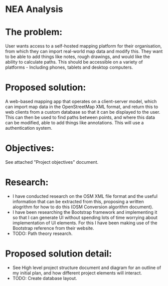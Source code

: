 # NEA Analysis
# The problem:
User wants access to a self-hosted mapping platform for their organisation, from which they can import real-world map data and modify this. They want to be able to add things like notes, rough drawings, and would like the ability to calculate paths. This should be accessible on a variety of platforms - Including phones, tablets and desktop computers.
# Proposed solution:
A web-based mapping app that operates on a client-server model, which can import map data in the OpenStreetMap XML format, and return this to web clients from a custom database so that it can be displayed to the user. This can then be used to find paths between points, and where this data can be modified, able to add things like annotations. This will use a authentication system.
# Objectives:
See attached "Project objectives" document.
# Research:
- I have conducted research on the OSM XML file format and the useful information that can be extracted from this, proposing a written alogrithm for how to do this (OSM Conversion algorithm document).
- I have been researching the Bootstrap framework and implementing it so that I can generate UI without spending lots of time worrying about implementation of UI elements. For this I have been making use of the Bootstrap reference from their website.
- TODO: Path theory research.
# Proposed solution detail:
- See High level project structure document and diagram for an outline of my initial plan, and how different project elements will interact.
- TODO: Create database layout.